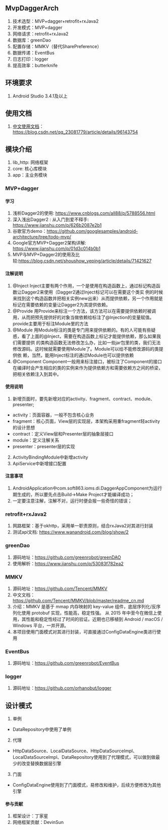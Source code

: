 ## MvpDaggerArch
1. 技术选型：MVP+dagger+retrofit+rxJava2
2. 开发模式：MVP+dagger
3. 网络请求：retrofit+rxJava2
4. 数据库：greenDao
5. 配置存储：MMKV（替代SharePreference）
6. 数据传递：EventBus
7. 日志打印：logger
8. 提高效率：butterknife

## 环境要求
1. Android Studio 3.4.1及以上

## 使用文档
1. [中文使用文档](https://blog.csdn.net/qq_23081779/article/details/96143754)：https://blog.csdn.net/qq_23081779/article/details/96143754

## 模块介绍
1. lib_http: 网络框架
2. core: 核心库模块
3. app：主业务模块

### MVP+dagger
#### 学习
1. 浅析Dagger2的使用: https://www.cnblogs.com/all88/p/5788556.html
2. 深入浅出Dagger2 : 从入门到爱不释手: https://www.jianshu.com/p/626b2087e2b1
3. 谷歌官方demo：https://github.com/googlesamples/android-architecture/tree/todo-mvp/
4. Google官方MVP+Dagger2架构详解: https://www.jianshu.com/p/01d3c014b0b1
5. MVP与MVP+Dagger2的使用及比较:https://blog.csdn.net/shoushow_yeping/article/details/71421627
#### 注解说明
1. @Inject Inject主要有两个作用，一个是使用在构造函数上，通过标记构造函数让Dagger2来使用（Dagger2通过Inject标记可以在需要这个类实 例的时候来找到这个构造函数并把相关实例new出来）从而提供依赖，另一个作用就是标记在需要依赖的变量让Dagger2为其提供依赖。
2. @Provide 用Provide来标注一个方法，该方法可以在需要提供依赖时被调用，从而把预先提供好的对象当做依赖给标注了@Injection的变量赋值。provide主要用于标注Module里的方法
3. @Module 用Module标注的类是专门用来提供依赖的。有的人可能有些疑惑，看了上面的@Inject，需要在构造函数上标记才能提供依赖，那么如果我们需要提供 的类构造函数无法修改怎么办，比如一些jar包里的类，我们无法修改源码。这时候就需要使用Module了。Module可以给不能修改源码的类提供依 赖，当然，能用Inject标注的通过Module也可以提供依赖
4. @Component Component一般用来标注接口，被标注了Component的接口在编译时会产生相应的类的实例来作为提供依赖方和需要依赖方之间的桥梁，把相关依赖注入到其中。

#### 使用说明
1. 新增页面时，要先新增对应的activity、fragment、contract、module、presenter;
* activity：页面容器，一般不包含核心业务
* fragment：核心页面，View层的实现层，本架构采用重fragment轻activity的设计思想
* contract：定义View层和Presenter层的抽象层接口
* module：定义注解关系
* presenter：presenter层的实现
2. ActivityBindingModule中新增activity
3. ApiService中新增接口配置

#### 注意事项
1. AndroidApplication中com.soft863.ioms.di.DaggerAppComponent为运行期生成的，所以要先点击Build->Make Project才能编译成功；
2. 一定要注意注解，注解不对，运行时便会报一些奇怪的错误；

### retrofit+rxJava2
1. 网路框架：基于okhttp，采用单一职责原则，结合rxJava2对其进行封装
2. 测试api文档: https://www.wanandroid.com/blog/show/2

### greenDao
1. 源码地址：https://github.com/greenrobot/greenDAO
2. 使用解析：https://www.jianshu.com/p/53083f782ea2

### MMKV
1. 源码地址：https://github.com/Tencent/MMKV
2. 中文文档：https://github.com/Tencent/MMKV/blob/master/readme_cn.md
3. 介绍：MMKV 是基于 mmap 内存映射的 key-value 组件，底层序列化/反序列化使用 protobuf 实现，性能高，稳定性强。
从 2015 年中至今在微信上使用，其性能和稳定性经过了时间的验证。近期也已移植到 Android / macOS / Windows 平台，一并开源。
4. 本项目使用门面模式对其进行封装，可直接通过ConfigDataEngine类进行使用

### EventBus
1. 源码地址：https://github.com/greenrobot/EventBus


### logger
1. 源码地址：https://github.com/orhanobut/logger

## 设计模式
1. 单例
* DataRepository中使用了单例
2. 代理
* HttpDataSource、LocalDataSource、HttpDataSourceImpl、LocalDataSourceImpl、DataRepository使用到了代理模式，可以做到做最少的改变替换数据层引擎
3. 门面
* ConfigDataEngine使用到了门面模式，易修改和维护，后续方便修改为其他引擎


#### 参与贡献
1. 框架设计：丁家星
2. 网络框架贡献：DevinSun